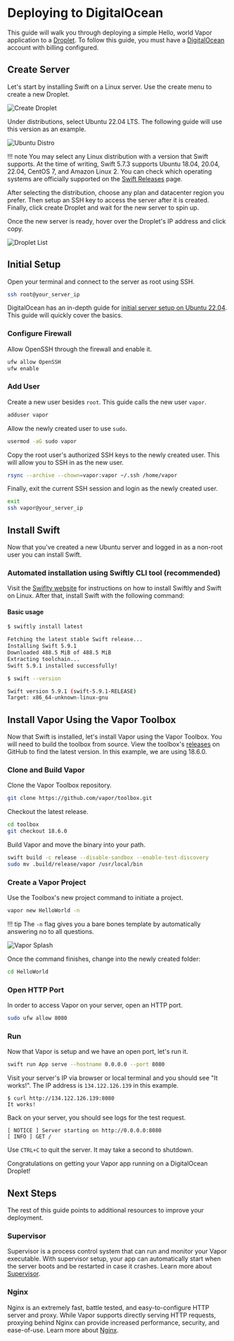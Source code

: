 # Deploying to DigitalOcean

This guide will walk you through deploying a simple Hello, world Vapor application to a [Droplet](https://www.digitalocean.com/products/droplets/). To follow this guide, you must have a [DigitalOcean](https://www.digitalocean.com) account with billing configured.

## Create Server

Let's start by installing Swift on a Linux server. Use the create menu to create a new Droplet.

![Create Droplet](../images/digital-ocean-create-droplet.png)

Under distributions, select Ubuntu 22.04 LTS. The following guide will use this version as an example.

![Ubuntu Distro](../images/digital-ocean-distributions-ubuntu.png)

!!! note 
	You may select any Linux distribution with a version that Swift supports. At the time of writing, Swift 5.7.3 supports Ubuntu 18.04, 20.04, 22.04, CentOS 7, and Amazon Linux 2. You can check which operating systems are officially supported on the [Swift Releases](https://swift.org/download/#releases) page.

After selecting the distribution, choose any plan and datacenter region you prefer. Then setup an SSH key to access the server after it is created. Finally, click create Droplet and wait for the new server to spin up.

Once the new server is ready, hover over the Droplet's IP address and click copy.

![Droplet List](../images/digital-ocean-droplet-list.png)

## Initial Setup

Open your terminal and connect to the server as root using SSH.

```sh
ssh root@your_server_ip
```

DigitalOcean has an in-depth guide for [initial server setup on Ubuntu 22.04](https://www.digitalocean.com/community/tutorials/initial-server-setup-with-ubuntu-22-04). This guide will quickly cover the basics.

### Configure Firewall

Allow OpenSSH through the firewall and enable it.

```sh
ufw allow OpenSSH
ufw enable
```

### Add User

Create a new user besides `root`. This guide calls the new user `vapor`.

```sh
adduser vapor
```

Allow the newly created user to use `sudo`.

```sh
usermod -aG sudo vapor
```

Copy the root user's authorized SSH keys to the newly created user. This will allow you to SSH in as the new user.

```sh
rsync --archive --chown=vapor:vapor ~/.ssh /home/vapor
```

Finally, exit the current SSH session and login as the newly created user. 

```sh
exit
ssh vapor@your_server_ip
```

## Install Swift

Now that you've created a new Ubuntu server and logged in as a non-root user you can install Swift. 

### Automated installation using Swiftly CLI tool (recommended)

Visit the [Swiflty website](https://swift-server.github.io/swiftly/) for instructions on how to install Swiftly and Swift on Linux. After that, install Swift with the following command:

#### Basic usage

```sh
$ swiftly install latest

Fetching the latest stable Swift release...
Installing Swift 5.9.1
Downloaded 488.5 MiB of 488.5 MiB
Extracting toolchain...
Swift 5.9.1 installed successfully!

$ swift --version

Swift version 5.9.1 (swift-5.9.1-RELEASE)
Target: x86_64-unknown-linux-gnu
```

## Install Vapor Using the Vapor Toolbox

Now that Swift is installed, let's install Vapor using the Vapor Toolbox. You will need to build the toolbox from source. View the toolbox's [releases](https://github.com/vapor/toolbox/releases) on GitHub to find the latest version. In this example, we are using 18.6.0.

### Clone and Build Vapor

Clone the Vapor Toolbox repository.

```sh
git clone https://github.com/vapor/toolbox.git
```

Checkout the latest release.

```sh
cd toolbox
git checkout 18.6.0
```

Build Vapor and move the binary into your path.

```sh
swift build -c release --disable-sandbox --enable-test-discovery
sudo mv .build/release/vapor /usr/local/bin
```

### Create a Vapor Project

Use the Toolbox's new project command to initiate a project.

```sh
vapor new HelloWorld -n
```

!!! tip
	The `-n` flag gives you a bare bones template by automatically answering no to all questions.


![Vapor Splash](../images/vapor-splash.png)

Once the command finishes, change into the newly created folder:

```sh
cd HelloWorld
``` 

### Open HTTP Port

In order to access Vapor on your server, open an HTTP port.

```sh
sudo ufw allow 8080
```

### Run

Now that Vapor is setup and we have an open port, let's run it. 

```sh
swift run App serve --hostname 0.0.0.0 --port 8080
```

Visit your server's IP via browser or local terminal and you should see "It works!". The IP address is `134.122.126.139` in this example.

```
$ curl http://134.122.126.139:8080
It works!
```

Back on your server, you should see logs for the test request.

```
[ NOTICE ] Server starting on http://0.0.0.0:8080
[ INFO ] GET /
```

Use `CTRL+C` to quit the server. It may take a second to shutdown.

Congratulations on getting your Vapor app running on a DigitalOcean Droplet!

## Next Steps

The rest of this guide points to additional resources to improve your deployment. 

### Supervisor

Supervisor is a process control system that can run and monitor your Vapor executable. With supervisor setup, your app can automatically start when the server boots and be restarted in case it crashes. Learn more about [Supervisor](../deploy/supervisor.md).

### Nginx

Nginx is an extremely fast, battle tested, and easy-to-configure HTTP server and proxy. While Vapor supports directly serving HTTP requests, proxying behind Nginx can provide increased performance, security, and ease-of-use. Learn more about [Nginx](../deploy/nginx.md).
